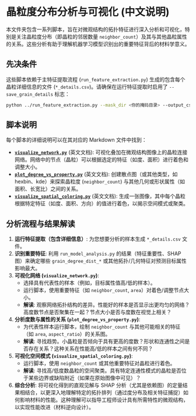 # 晶粒度分布分析与可视化 (中文说明)

本文件夹包含一系列脚本，旨在对微观结构的拓扑特征进行深入分析和可视化，特别是关注晶粒度分布（即晶粒的邻居数量 `neighbor_count`）及其与其他晶粒属性的关系。这些分析有助于理解机器学习模型识别出的重要特征背后的材料学意义。

## 先决条件

这些脚本依赖于主特征提取流程 (`run_feature_extraction.py`) 生成的包含每个晶粒详细信息的文件 (`*_details.csv`)。请确保在运行特征提取时启用了 `--save_grain_details` 标志：

```bash
python ../run_feature_extraction.py --mask_dir <你的掩码目录> --output_csv <聚合特征输出文件.csv> --save_grain_details --details_output_dir <你的详细数据目录>
```

## 脚本说明

每个脚本的详细说明可以在其对应的 Markdown 文件中找到：

*   **[`visualize_network.py`](visualize_network.md)** (英文文档): 可视化叠加在微观结构图像上的晶粒连接网络。网络中的节点（晶粒）可以根据选定的特征（如度、面积）进行着色和调整大小。
*   **[`plot_degree_vs_property.py`](plot_degree_vs_property.md)** (英文文档): 创建散点图（或其他类型，如 hexbin、kde）来探索晶粒度 (`neighbor_count`) 与其他几何或形状属性（如面积、长宽比）之间的关系。
*   **[`visualize_spatial_coloring.py`](visualize_spatial_coloring.md)** (英文文档): 生成一张图像，其中每个晶粒根据特定特征（如度、面积、方向）的值进行着色，以揭示空间模式或聚类。

## 分析流程与结果解读

1.  **运行特征提取（包含详细信息）**: 为您想要分析的样本生成 `*_details.csv` 文件。
2.  **识别重要特征**: 利用 `run_model_analysis.py` 的结果（特征重要性、SHAP 图）来确定哪些 `grain_degree_dist_*` 或其他拓扑/几何特征对预测目标属性影响最大。
3.  **可视化网络 (`visualize_network.py`)**:
    *   选择具有代表性的样本（例如，目标属性值高/低的样本）。
    *   运行脚本，使用重要特征（如 `neighbor_count`, `area`）对着色/调整节点大小。
    *   **解读**: 观察网络拓扑结构的差异。性能好的样本是否显示出更均匀的网络？高度数节点是否聚集在一起？节点大小是否与度数在视觉上相关？
4.  **分析度数与属性的关系 (`plot_degree_vs_property.py`)**:
    *   为代表性样本运行脚本，绘制 `neighbor_count` 与其他可能相关的特征（如 `area`, `aspect_ratio`）的关系图。
    *   **解读**: 寻找趋势。小晶粒是否倾向于具有更高的度数？形状和连通性之间是否存在关系？这种关系在性能高/低的样本之间有何不同？
5.  **可视化空间模式 (`visualize_spatial_coloring.py`)**:
    *   运行脚本，使用 `neighbor_count` 或其他重要特征对晶粒进行着色。
    *   **解读**: 寻找高/低度数晶粒的空间聚类。具有特定连通性模式的晶粒是否位于某些边界或缺陷附近（如果在原始图像中可见）？
6.  **综合分析**: 将可视化得到的直观见解与 SHAP 分析（尤其是依赖图）的定量结果相结合，以更深入地理解特定的拓扑排列（通过度分布及相关特征捕捉）如何影响材料的性能。这种理解可以指导工程师设计具有所需特性的微观结构，以实现性能改进（材料逆向设计）。

